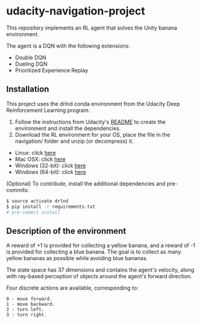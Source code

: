 # udacity-navigation-project

This repository implements an RL agent that solves the Unity banana environment.

The agent is a DQN with the following extensions:
*  Double DQN
*  Dueling DQN
*  Prioritized Experience Replay

## Installation

This project uses the drlnd conda environment from the Udacity Deep Reinforcement
Learning program.

1. Follow the instructions from Udacity's [README](https://github.com/udacity/deep-reinforcement-learning#dependencies) 
to create the environment and install the dependencies.
2. Download the RL environment for your OS, place the file in the 
navigation/ folder and unzip (or decompress) it. 

*  Linux: click [here](https://s3-us-west-1.amazonaws.com/udacity-drlnd/P1/Banana/Banana_Linux.zip)
*  Mac OSX: click [here](https://s3-us-west-1.amazonaws.com/udacity-drlnd/P1/Banana/Banana.app.zip)
*  Windows (32-bit): click [here](https://s3-us-west-1.amazonaws.com/udacity-drlnd/P1/Banana/Banana_Windows_x86.zip)
*  Windows (64-bit): click [here](https://s3-us-west-1.amazonaws.com/udacity-drlnd/P1/Banana/Banana_Windows_x86_64.zip)

(Optional) To contribute, install the additional dependencies and pre-commits:

```bash
$ source activate drlnd
$ pip install -r requirements.txt
# pre-commit install
```

## Description of the environment

A reward of +1 is provided for collecting a yellow banana, and a reward of -1 is 
provided for collecting a blue banana. The goal is to collect as many yellow bananas 
as possible while avoiding blue bananas.

The state space has 37 dimensions and contains the agent's velocity, along with 
ray-based perception of objects around the agent's forward direction.

Four discrete actions are available, corresponding to:

    0 - move forward.
    1 - move backward.
    2 - turn left.
    3 - turn right.
